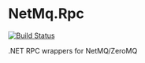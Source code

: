 # NetMq.Rpc
[![Build Status](https://bradley-dotnet.visualstudio.com/NetMq.Rpc/_apis/build/status/NetMq.Rpc-CI?branchName=master)](https://bradley-dotnet.visualstudio.com/NetMq.Rpc/_build/latest?definitionId=2?branchName=master)

.NET RPC wrappers for NetMQ/ZeroMQ

